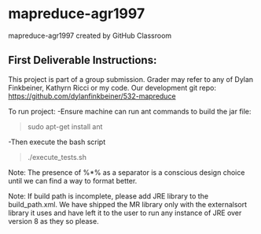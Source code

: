 # mapreduce-agr1997
mapreduce-agr1997 created by GitHub Classroom

## First Deliverable Instructions:
This project is part of a group submission. Grader may refer to any of Dylan Finkbeiner, Kathyrn Ricci or my code.
Our development git repo: https://github.com/dylanfinkbeiner/532-mapreduce

To run project:
-Ensure machine can run ant commands to build the jar file:
  >sudo apt-get install ant

-Then execute the bash script
  >./execute_tests.sh

Note: The presence of %*% as a separator is a conscious design choice until we can find a way to format better.

Note: If build path is incomplete, please add JRE library to the build_path.xml. We have shipped the MR library only with the externalsort library it uses and have left it to the user to run any instance of JRE over version 8 as they so please.
